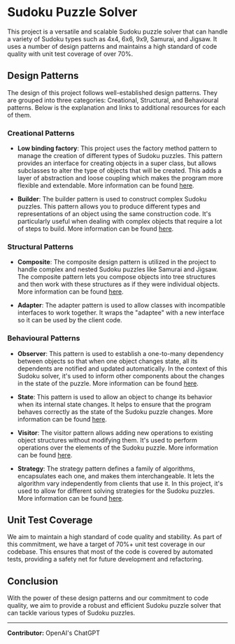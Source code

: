# Sudoku Puzzle Solver

This project is a versatile and scalable Sudoku puzzle solver that can handle a variety of Sudoku types such as 4x4, 6x6, 9x9, Samurai, and Jigsaw. It uses a number of design patterns and maintains a high standard of code quality with unit test coverage of over 70%.

## Design Patterns

The design of this project follows well-established design patterns. They are grouped into three categories: Creational, Structural, and Behavioural patterns. Below is the explanation and links to additional resources for each of them.

### Creational Patterns

- **Low binding factory**: This project uses the factory method pattern to manage the creation of different types of Sudoku puzzles. This pattern provides an interface for creating objects in a super class, but allows subclasses to alter the type of objects that will be created. This adds a layer of abstraction and loose coupling which makes the program more flexible and extendable. More information can be found [here](https://refactoring.guru/design-patterns/factory-method).

- **Builder**: The builder pattern is used to construct complex Sudoku puzzles. This pattern allows you to produce different types and representations of an object using the same construction code. It's particularly useful when dealing with complex objects that require a lot of steps to build. More information can be found [here](https://refactoring.guru/design-patterns/builder).

### Structural Patterns

- **Composite**: The composite design pattern is utilized in the project to handle complex and nested Sudoku puzzles like Samurai and Jigsaw. The composite pattern lets you compose objects into tree structures and then work with these structures as if they were individual objects. More information can be found [here](https://refactoring.guru/design-patterns/composite).

- **Adapter**: The adapter pattern is used to allow classes with incompatible interfaces to work together. It wraps the "adaptee" with a new interface so it can be used by the client code.

### Behavioural Patterns

- **Observer**: This pattern is used to establish a one-to-many dependency between objects so that when one object changes state, all its dependents are notified and updated automatically. In the context of this Sudoku solver, it's used to inform other components about the changes in the state of the puzzle. More information can be found [here](https://refactoring.guru/design-patterns/observer).

- **State**: This pattern is used to allow an object to change its behavior when its internal state changes. It helps to ensure that the program behaves correctly as the state of the Sudoku puzzle changes. More information can be found [here](https://refactoring.guru/design-patterns/state).

- **Visitor**: The visitor pattern allows adding new operations to existing object structures without modifying them. It's used to perform operations over the elements of the Sudoku puzzle. More information can be found [here](https://refactoring.guru/design-patterns/visitor).

- **Strategy**: The strategy pattern defines a family of algorithms, encapsulates each one, and makes them interchangeable. It lets the algorithm vary independently from clients that use it. In this project, it's used to allow for different solving strategies for the Sudoku puzzles. More information can be found [here](https://refactoring.guru/design-patterns/strategy).

## Unit Test Coverage

We aim to maintain a high standard of code quality and stability. As part of this commitment, we have a target of 70%+ unit test coverage in our codebase. This ensures that most of the code is covered by automated tests, providing a safety net for future development and refactoring.

## Conclusion

With the power of these design patterns and our commitment to code quality, we aim to provide a robust and efficient Sudoku puzzle solver that can tackle various types of Sudoku puzzles. 

---

**Contributor:** OpenAI's ChatGPT
